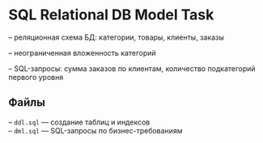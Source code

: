 # SQL Relational DB Model Task

– реляционная схема БД: категории, товары, клиенты, заказы

– неограниченная вложенность категорий

– SQL-запросы: сумма заказов по клиентам,
               количество подкатегорий первого уровня

## Файлы

– `ddl.sql` — создание таблиц и индексов  
– `dml.sql` — SQL-запросы по бизнес-требованиям
